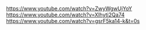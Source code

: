 https://www.youtube.com/watch?v=ZwyWgwUjYoY
https://www.youtube.com/watch?v=XIhyti2Qa74
https://www.youtube.com/watch?v=gsrF5ka14-k&t=0s